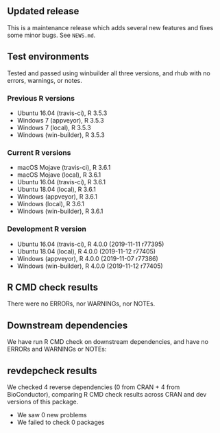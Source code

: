 ## Updated release

This is a maintenance release which adds several new features and fixes some minor bugs.
See `NEWS.md`.

## Test environments

Tested and passed using winbuilder all three versions, and rhub with no errors, warnings, or notes.

### Previous R versions
* Ubuntu 16.04        (travis-ci), R 3.5.3
* Windows 7            (appveyor), R 3.5.3
* Windows 7               (local), R 3.5.3
* Windows           (win-builder), R 3.5.3

### Current R versions
* macOS Mojave        (travis-ci), R 3.6.1
* macOS Mojave            (local), R 3.6.1
* Ubuntu 16.04        (travis-ci), R 3.6.1
* Ubuntu 18.04            (local), R 3.6.1
* Windows              (appveyor), R 3.6.1
* Windows                 (local), R 3.6.1
* Windows           (win-builder), R 3.6.1

### Development R version
* Ubuntu 16.04       (travis-ci), R 4.0.0 (2019-11-11 r77395)
* Ubuntu 18.04           (local), R 4.0.0 (2019-11-12 r77405)
* Windows             (appveyor), R 4.0.0 (2019-11-07 r77386)
* Windows          (win-builder), R 4.0.0 (2019-11-12 r77405)

## R CMD check results

There were no ERRORs, nor WARNINGs, nor NOTEs.

## Downstream dependencies

We have run R CMD check on downstream dependencies, and have no ERRORs and WARNINGs or NOTEs:


## revdepcheck results

We checked 4 reverse dependencies (0 from CRAN + 4 from BioConductor), comparing R CMD check results across CRAN and dev versions of this package.

 * We saw 0 new problems
 * We failed to check 0 packages
